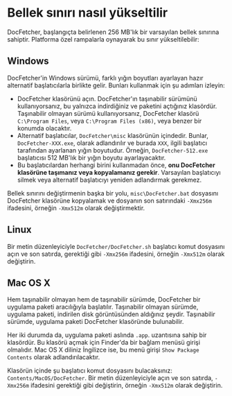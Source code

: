 Bellek sınırı nasıl yükseltilir
=============================
DocFetcher, başlangıçta belirlenen 256&nbsp;MB'lık bir varsayılan bellek sınırına sahiptir. Platforma özel rampalarla oynayarak bu sınır yükseltilebilir:

Windows
-------
DocFetcher'in Windows sürümü, farklı yığın boyutları ayarlayan hazır alternatif başlatıcılarla birlikte gelir. Bunları kullanmak için şu adımları izleyin:

* DocFetcher klasörünü açın. DocFetcher'ın taşınabilir sürümünü kullanıyorsanız, bu yalnızca indirdiğiniz ve paketini açtığınız klasördür. Taşınabilir olmayan sürümü kullanıyorsanız, DocFetcher klasörü `C:\Program Files`, veya `C:\Program Files (x86)`, veya benzer bir konumda olacaktır.
* Alternatif başlatıcılar, `DocFetcher\misc` klasörünün içindedir. Bunlar, `DocFetcher-XXX.exe`, olarak adlandırılır ve burada `XXX`, ilgili başlatıcı tarafından ayarlanan yığın boyutudur. Örneğin, `DocFetcher-512.exe` başlatıcısı 512&nbsp;MB'lık bir yığın boyutu ayarlayacaktır.
* Bu başlatıcılardan herhangi birini kullanmadan önce, **onu DocFetcher klasörüne taşımanız veya kopyalamanız gerekir**. Varsayılan başlatıcıyı silmek veya alternatif başlatıcıyı yeniden adlandırmak gerekmez.

Bellek sınırını değiştirmenin başka bir yolu, `misc\DocFetcher.bat` dosyasını DocFetcher klasörüne kopyalamak ve dosyanın son satırındaki `-Xmx256m` ifadesini, örneğin `-Xmx512m` olarak değiştirmektir.

Linux
-----
Bir metin düzenleyiciyle `DocFetcher/DocFetcher.sh` başlatıcı komut dosyasını açın ve son satırda, gerektiği gibi `-Xmx256m` ifadesini, örneğin `-Xmx512m` olarak değiştirin.

Mac OS&nbsp;X
-------------
Hem taşınabilir olmayan hem de taşınabilir sürümde, DocFetcher bir uygulama paketi aracılığıyla başlatılır. Taşınabilir olmayan sürümde, uygulama paketi, indirilen disk görüntüsünden aldığınız şeydir. Taşınabilir sürümde, uygulama paketi DocFetcher klasöründe bulunabilir.

Her iki durumda da, uygulama paketi aslında `.app`. uzantısına sahip bir klasördür. Bu klasörü açmak için Finder'da bir bağlam menüsü girişi olmalıdır. Mac OS&nbsp;X diliniz İngilizce ise, bu menü girişi `Show Package Contents` olarak adlandırılacaktır.

Klasörün içinde şu başlatıcı komut dosyasını bulacaksınız: `Contents/MacOS/DocFetcher`. Bir metin düzenleyiciyle açın ve son satırda, `-Xmx256m` ifadesini gerektiği gibi değiştirin, örneğin `-Xmx512m` olarak değiştirin.